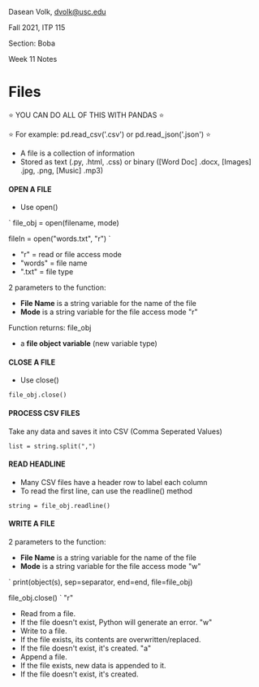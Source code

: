 Dasean Volk, dvolk@usc.edu

Fall 2021, ITP 115

Section: Boba

Week 11 Notes

# Files

:star: YOU CAN DO ALL OF THIS WITH PANDAS :star:

:star: For example: pd.read_csv('.csv') or pd.read_json('.json') :star:

* A file is a collection of information
* Stored as text (.py, .html, .css) or binary ([Word Doc] .docx, [Images] .jpg, .png, [Music] .mp3)

#### OPEN A FILE
* Use open()

`
file_obj = open(filename, mode)

fileIn = open("words.txt", "r")
`
* "r" = read or file access mode
* "words" = file name
* ".txt" = file type

 2 parameters to the function:
* **File Name** is a string variable for the name of the file
* **Mode** is a string variable for the file access mode "r"

Function returns: file_obj
* a **file object variable** (new variable type)

#### **CLOSE** A FILE
* Use close()

`
file_obj.close()
`
#### PROCESS CSV FILES

Take any data and saves it into CSV (Comma Seperated Values)

`
list = string.split(",")
`




#### **READ** HEADLINE

* Many CSV files have a header row to label each column
* To read the first line, can use the readline() method

`
string = file_obj.readline()
`

#### **WRITE** A FILE

2 parameters to the function:
* **File Name** is a string variable for the name of the file
* **Mode** is a string variable for the file access mode "w"

`
print(object(s), sep=separator, end=end, file=file_obj)

file_obj.close()
`
"r" 
* Read from a file.
* If the file doesn't exist, Python will generate an error.
"w"
* Write to a file.
* If the file exists, its contents are overwritten/replaced.
* If the file doesn't exist, it's created.
"a"
* Append a file.
* If the file exists, new data is appended to it.
* If the file doesn't exist, it's created.



